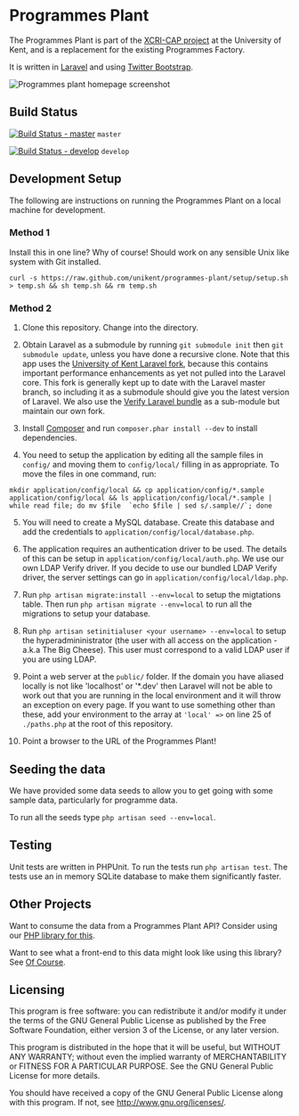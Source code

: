 # Programmes Plant

The Programmes Plant is part of the [XCRI-CAP project](http://www.kent.ac.uk/is/projects/xcri/) at the University of Kent, and is a replacement for the existing Programmes Factory.

It is written in [Laravel](http://laravel.com) and using [Twitter Bootstrap](http://twitter.github.com/bootstrap/).

![Programmes plant homepage screenshot](https://raw.github.com/unikent/programmes-plant/master/screenshot.jpg "Programmes plant homepage screenshot")

## Build Status

[![Build Status - master](https://travis-ci.org/unikent/programmes-plant.png?branch=master)](https://travis-ci.org/unikent/programmes-plant) `master` 

[![Build Status - develop](https://travis-ci.org/unikent/programmes-plant.png?branch=develop)](https://travis-ci.org/unikent/programmes-plant) `develop`

## Development Setup

The following are instructions on running the Programmes Plant on a local machine for development.

### Method 1

Install this in one line? Why of course! Should work on any sensible Unix like system with Git installed.

```shell
curl -s https://raw.github.com/unikent/programmes-plant/setup/setup.sh > temp.sh && sh temp.sh && rm temp.sh
```

### Method 2

1. Clone this repository. Change into the directory.

2. Obtain Laravel as a submodule by running `git submodule init` then `git submodule update`, unless you have done a recursive clone. Note that this app uses the [University of Kent Laravel fork](https://github.com/unikent/laravel.git), because this contains important performance enhancements as yet not pulled into the Laravel core. This fork is generally kept up to date with the Laravel master branch, so including it as a submodule should give you the latest version of Laravel. We also use the [Verify Laravel bundle](https://github.com/Toddish/Verify) as a sub-module but maintain our own fork.

3. Install [Composer](http://getcomposer.org/) and run `composer.phar install --dev` to install dependencies.

4. You need to setup the application by editing all the sample files in `config/` and moving them to `config/local/` filling in as appropriate. To move the files in one command, run:
```shell
mkdir application/config/local && cp application/config/*.sample application/config/local && ls application/config/local/*.sample | while read file; do mv $file  `echo $file | sed s/.sample//`; done
```

5. You will need to create a MySQL database. Create this database and add the credentials to `application/config/local/database.php`.

6. The application requires an authentication driver to be used. The details of this can be setup in `application/config/local/auth.php`. We use our own LDAP Verify driver. If you decide to use our bundled LDAP Verify driver, the server settings can go in `application/config/local/ldap.php`.

7. Run `php artisan migrate:install --env=local` to setup the migtations table. Then run `php artisan migrate --env=local` to run all the migrations to setup your database.

8. Run `php artisan setinitialuser <your username> --env=local` to setup the hyperadmininistrator (the user with all access on the application - a.k.a The Big Cheese). This user must correspond to a valid LDAP user if you are using LDAP.

9. Point a web server at the `public/` folder. If the domain you have aliased locally is not like 'localhost' or '*.dev' then Laravel will not be able to work out that you are running in the local environment and it will throw an exception on every page. If you want to use something other than these, add your environment to the array at `'local' =>` on line 25 of `./paths.php` at the root of this repository. 

10. Point a browser to the URL of the Programmes Plant!

## Seeding the data

We have provided some data seeds to allow you to get going with some sample data, particularly for programme data.

To run all the seeds type `php artisan seed --env=local`.

## Testing

Unit tests are written in PHPUnit. To run the tests run `php artisan test`. The tests use an in memory SQLite database to make them significantly faster.

## Other Projects

Want to consume the data from a Programmes Plant API? Consider using our [PHP library for this](https://github.com/unikent/of-course).

Want to see what a front-end to this data might look like using this library? See [Of Course](https://github.com/unikent/of-course).

## Licensing

This program is free software: you can redistribute it and/or modify it under the terms of the GNU General Public License as published by the Free Software Foundation, either version 3 of the License, or any later version.

This program is distributed in the hope that it will be useful, but WITHOUT ANY WARRANTY; without even the implied warranty of MERCHANTABILITY or FITNESS FOR A PARTICULAR PURPOSE. See the GNU General Public License for more details.

You should have received a copy of the GNU General Public License along with this program. If not, see http://www.gnu.org/licenses/.
